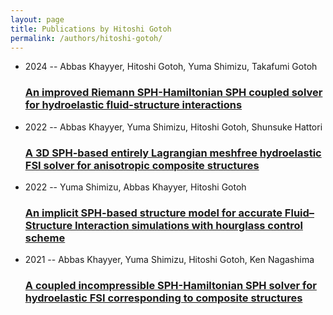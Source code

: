 ```yaml
---
layout: page
title: Publications by Hitoshi Gotoh
permalink: /authors/hitoshi-gotoh/
---
```


<ul class="post-list">
<li><span class='post-meta'>2024 -- Abbas Khayyer, Hitoshi Gotoh, Yuma Shimizu, Takafumi Gotoh</span><h3><a class='post-link' href='../../an-improved-riemann-sph-hamiltonian-sph-coupled-solver-for-hydroelastic-fluid-structure-interactions'>An improved Riemann SPH-Hamiltonian SPH coupled solver for hydroelastic fluid-structure interactions</a></h3></li>
<li><span class='post-meta'>2022 -- Abbas Khayyer, Yuma Shimizu, Hitoshi Gotoh, Shunsuke Hattori</span><h3><a class='post-link' href='../../a-3d-sph-based-entirely-lagrangian-meshfree-hydroelastic-fsi-solver-for-anisotropic-composite-structures'>A 3D SPH-based entirely Lagrangian meshfree hydroelastic FSI solver for anisotropic composite structures</a></h3></li>
<li><span class='post-meta'>2022 -- Yuma Shimizu, Abbas Khayyer, Hitoshi Gotoh</span><h3><a class='post-link' href='../../an-implicit-sph-based-structure-model-for-accurate-fluid-structure-interaction-simulations-with-hourglass-control-scheme'>An implicit SPH-based structure model for accurate Fluid–Structure Interaction simulations with hourglass control scheme</a></h3></li>
<li><span class='post-meta'>2021 -- Abbas Khayyer, Yuma Shimizu, Hitoshi Gotoh, Ken Nagashima</span><h3><a class='post-link' href='../../a-coupled-incompressible-sph-hamiltonian-sph-solver-for-hydroelastic-fsi-corresponding-to-composite-structures'>A coupled incompressible SPH-Hamiltonian SPH solver for hydroelastic FSI corresponding to composite structures</a></h3></li>

</ul>

